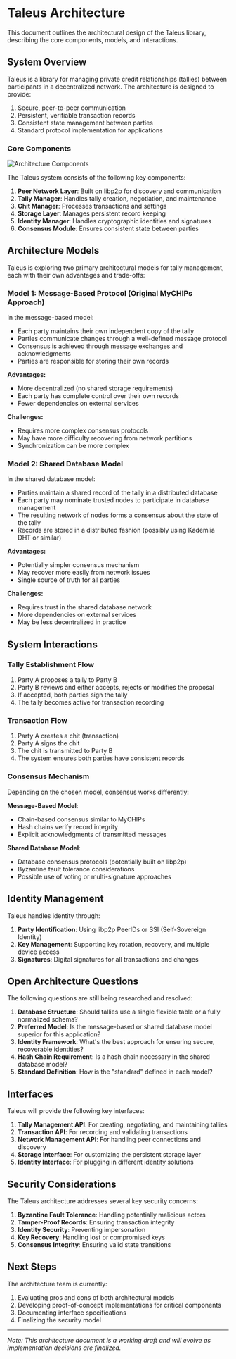 # Taleus Architecture

This document outlines the architectural design of the Taleus library, describing the core components, models, and interactions.

## System Overview

Taleus is a library for managing private credit relationships (tallies) between participants in a decentralized network. The architecture is designed to provide:

1. Secure, peer-to-peer communication
2. Persistent, verifiable transaction records
3. Consistent state management between parties
4. Standard protocol implementation for applications

### Core Components

![Architecture Components](images/architecture-placeholder.png)

The Taleus system consists of the following key components:

1. **Peer Network Layer**: Built on libp2p for discovery and communication
2. **Tally Manager**: Handles tally creation, negotiation, and maintenance
3. **Chit Manager**: Processes transactions and settings 
4. **Storage Layer**: Manages persistent record keeping
5. **Identity Manager**: Handles cryptographic identities and signatures
6. **Consensus Module**: Ensures consistent state between parties

## Architecture Models

Taleus is exploring two primary architectural models for tally management, each with their own advantages and trade-offs:

### Model 1: Message-Based Protocol (Original MyCHIPs Approach)

In the message-based model:

- Each party maintains their own independent copy of the tally
- Parties communicate changes through a well-defined message protocol
- Consensus is achieved through message exchanges and acknowledgments
- Parties are responsible for storing their own records

**Advantages:**
- More decentralized (no shared storage requirements)
- Each party has complete control over their own records
- Fewer dependencies on external services

**Challenges:**
- Requires more complex consensus protocols
- May have more difficulty recovering from network partitions
- Synchronization can be more complex

### Model 2: Shared Database Model

In the shared database model:

- Parties maintain a shared record of the tally in a distributed database
- Each party may nominate trusted nodes to participate in database management
- The resulting network of nodes forms a consensus about the state of the tally
- Records are stored in a distributed fashion (possibly using Kademlia DHT or similar)

**Advantages:**
- Potentially simpler consensus mechanism
- May recover more easily from network issues
- Single source of truth for all parties

**Challenges:**
- Requires trust in the shared database network
- More dependencies on external services
- May be less decentralized in practice

## System Interactions

### Tally Establishment Flow

1. Party A proposes a tally to Party B
2. Party B reviews and either accepts, rejects or modifies the proposal
3. If accepted, both parties sign the tally
4. The tally becomes active for transaction recording

### Transaction Flow

1. Party A creates a chit (transaction)
2. Party A signs the chit
3. The chit is transmitted to Party B
4. The system ensures both parties have consistent records

### Consensus Mechanism

Depending on the chosen model, consensus works differently:

**Message-Based Model**:
- Chain-based consensus similar to MyCHIPs
- Hash chains verify record integrity
- Explicit acknowledgments of transmitted messages

**Shared Database Model**:
- Database consensus protocols (potentially built on libp2p)
- Byzantine fault tolerance considerations
- Possible use of voting or multi-signature approaches

## Identity Management

Taleus handles identity through:

1. **Party Identification**: Using libp2p PeerIDs or SSI (Self-Sovereign Identity)
2. **Key Management**: Supporting key rotation, recovery, and multiple device access
3. **Signatures**: Digital signatures for all transactions and changes

## Open Architecture Questions

The following questions are still being researched and resolved:

1. **Database Structure**: Should tallies use a single flexible table or a fully normalized schema?
2. **Preferred Model**: Is the message-based or shared database model superior for this application?
3. **Identity Framework**: What's the best approach for ensuring secure, recoverable identities?
4. **Hash Chain Requirement**: Is a hash chain necessary in the shared database model?
5. **Standard Definition**: How is the "standard" defined in each model?

## Interfaces

Taleus will provide the following key interfaces:

1. **Tally Management API**: For creating, negotiating, and maintaining tallies
2. **Transaction API**: For recording and validating transactions
3. **Network Management API**: For handling peer connections and discovery
4. **Storage Interface**: For customizing the persistent storage layer
5. **Identity Interface**: For plugging in different identity solutions

## Security Considerations

The Taleus architecture addresses several key security concerns:

1. **Byzantine Fault Tolerance**: Handling potentially malicious actors
2. **Tamper-Proof Records**: Ensuring transaction integrity
3. **Identity Security**: Preventing impersonation
4. **Key Recovery**: Handling lost or compromised keys
5. **Consensus Integrity**: Ensuring valid state transitions

## Next Steps

The architecture team is currently:

1. Evaluating pros and cons of both architectural models
2. Developing proof-of-concept implementations for critical components
3. Documenting interface specifications
4. Finalizing the security model

---

*Note: This architecture document is a working draft and will evolve as implementation decisions are finalized.*